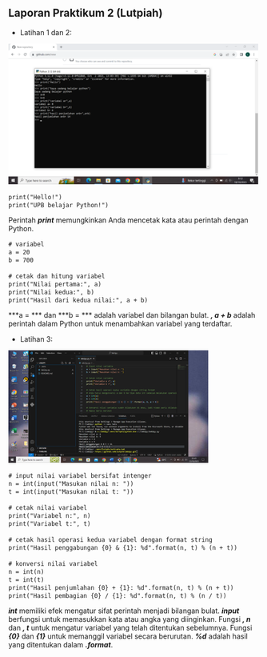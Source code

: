 ## Laporan Praktikum 2 (Lutpiah)
* Latihan 1 dan 2:
<p align="left">
  <img src="/foto/latihan12.png" width="500">
</p>

    print("Hello!")
    print("UPB belajar Python!")

Perintah ***print*** memungkinkan Anda mencetak kata atau perintah dengan Python.

    # variabel
    a = 20
    b = 700

    # cetak dan hitung variabel
    print("Nilai pertama:", a)
    print("Nilai kedua:", b)
    print("Hasil dari kedua nilai:", a + b)

***a = *** dan ***b = *** adalah variabel dan bilangan bulat. 
***, a + b*** adalah perintah dalam Python untuk menambahkan variabel yang terdaftar.

* Latihan 3:
<p align="left">
  <img src="/foto/latihan3.png" width="400">
</p>

    # input nilai variabel bersifat intenger
    n = int(input("Masukan nilai n: "))
    t = int(input("Masukan nilai t: "))
    
    # cetak nilai variabel
    print("Variabel n:", n)
    print("Variabel t:", t)
    
    # cetak hasil operasi kedua variabel dengan format string
    print("Hasil penggabungan {0} & {1}: %d".format(n, t) % (n + t))
    
    # konversi nilai variabel
    n = int(n)
    t = int(t)
    print("Hasil penjumlahan {0} + {1}: %d".format(n, t) % (n + t))
    print("Hasil pembagian {0} / {1}: %d".format(n, t) % (n / t))

***int*** memiliki efek mengatur sifat perintah menjadi bilangan bulat. 
***input*** berfungsi untuk memasukkan kata atau angka yang diinginkan. 
Fungsi ***, n*** dan ***, t***  untuk mengatur variabel yang telah ditentukan sebelumnya. 
Fungsi ***{0}*** dan ***{1}***  untuk memanggil variabel secara berurutan. 
***%d*** adalah hasil yang ditentukan dalam ***.format***.
